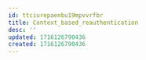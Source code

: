 ```yaml
---
id: ttciurepaenbu19mpvvrfbr
title: Context_based_reauthentication
desc: ''
updated: 1716126790436
created: 1716126790436
---
```

